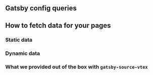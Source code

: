 ## Gatsby config queries

## How to fetch data for your pages

### Static data
### Dynamic data

### What we provided out of the box with `gatsby-source-vtex`
